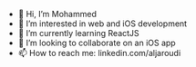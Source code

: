 - 👋 Hi, I’m Mohammed
- 👀 I’m interested in web and iOS development
- 🌱 I’m currently learning ReactJS
- 💞️ I’m looking to collaborate on an iOS app
- 📫 How to reach me: linkedin.com/aljaroudi

<!---
aljaroudi/aljaroudi is a ✨ special ✨ repository because its `README.md` (this file) appears on your GitHub profile.
You can click the Preview link to take a look at your changes.
--->
